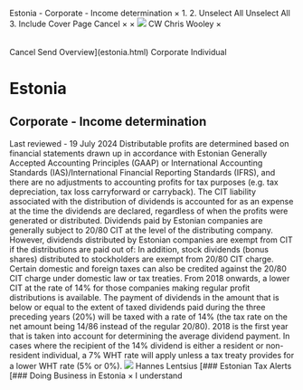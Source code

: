 Estonia - Corporate - Income determination
×
1.
2.
Unselect All
Unselect All
3.
Include Cover Page
Cancel
×
×
![](-/media/world-wide-tax-summaries/attachments/global---chris-wooley.ashx%3Frev=ac5e5f3223b34096b1afc2a6009c7320&revision=ac5e5f32-23b3-4096-b1af-c2a6009c7320&hash=859B7ADC84DC2CBEC9760E9E6EE7DE6D0A8BFCDF)
CW
Chris Wooley
×
######
Cancel
Send
Overview](estonia.html)
Corporate
Individual
# Estonia
## Corporate - Income determination
Last reviewed - 19 July 2024
Distributable profits are determined based on financial statements drawn up in accordance with Estonian Generally Accepted Accounting Principles (GAAP) or International Accounting Standards (IAS)/International Financial Reporting Standards (IFRS), and there are no adjustments to accounting profits for tax purposes (e.g. tax depreciation, tax loss carryforward or carryback).
The CIT liability associated with the distribution of dividends is accounted for as an expense at the time the dividends are declared, regardless of when the profits were generated or distributed.
Dividends paid by Estonian companies are generally subject to 20/80 CIT at the level of the distributing company. However, dividends distributed by Estonian companies are exempt from CIT if the distributions are paid out of:
In addition, stock dividends (bonus shares) distributed to stockholders are exempt from 20/80 CIT charge.
Certain domestic and foreign taxes can also be credited against the 20/80 CIT charge under domestic law or tax treaties.
From 2018 onwards, a lower CIT at the rate of 14% for those companies making regular profit distributions is available. The payment of dividends in the amount that is below or equal to the extent of taxed dividends paid during the three preceding years (20%) will be taxed with a rate of 14% (the tax rate on the net amount being 14/86 instead of the regular 20/80). 2018 is the first year that is taken into account for determining the average dividend payment. In cases where the recipient of the 14% dividend is either a resident or non-resident individual, a 7% WHT rate will apply unless a tax treaty provides for a lower WHT rate (5% or 0%).
![](-/media/world-wide-tax-summaries/attachments/estonia---hannes_lentsius.ashx%3Frev=31f88e16b03b44cbbfa48d1a5b28f7b6&revision=31f88e16-b03b-44cb-bfa4-8d1a5b28f7b6&hash=1B232B35B005C29B4211D624E8D01BC29E7ADF61)
Hannes Lentsius
[### Estonian Tax Alerts
[### Doing Business in Estonia
×
I understand